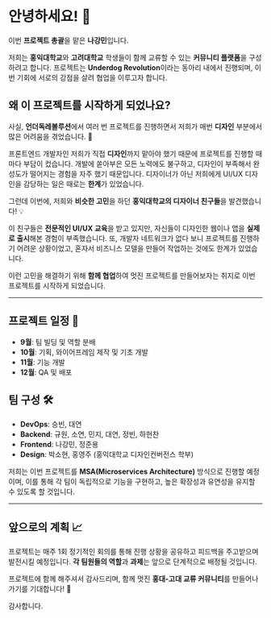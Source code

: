 # 안녕하세요! 👋

이번 **프로젝트 총괄**을 맡은 **나강민**입니다.

저희는 **홍익대학교**와 **고려대학교** 학생들이 함께 교류할 수 있는 **커뮤니티 플랫폼**을 구성하려고 합니다. 프로젝트는 **Underdog Revolution**이라는 동아리 내에서 진행되며, 이번 기회에 서로의 강점을 살려 협업을 이루고자 합니다.

## 왜 이 프로젝트를 시작하게 되었나요?

사실, **언더독레볼루션**에서 여러 번 프로젝트를 진행하면서 저희가 매번 **디자인** 부분에서 많은 어려움을 겪었습니다. 🤔

프론트엔드 개발자인 저희가 직접 **디자인**까지 맡아야 했기 때문에 프로젝트를 진행할 때마다 부담이 컸습니다. 개발에 쏟아부은 모든 노력에도 불구하고, 디자인이 부족해서 완성도가 떨어지는 경험을 자주 했기 때문입니다. 디자이너가 아닌 저희에게 UI/UX 디자인을 감당하는 일은 때로는 **한계**가 있었습니다.

그런데 이번에, 저희와 **비슷한 고민**을 하던 **홍익대학교의 디자이너 친구들**을 발견했습니다! 💡

이 친구들은 **전문적인 UI/UX 교육**을 받고 있지만, 자신들이 디자인한 웹이나 앱을 **실제로 출시**해본 경험이 부족했습니다. 또, 개발자 네트워크가 없다 보니 프로젝트를 진행하기 어려운 상황이었고, 혼자서 비즈니스 모델을 만들어 작업하는 것에도 한계가 있었습니다. 

이런 고민을 해결하기 위해 **함께 협업**하여 멋진 프로젝트를 만들어보자는 취지로 이번 프로젝트를 시작하게 되었습니다.

---

## 프로젝트 일정 📅

- **9월**: 팀 빌딩 및 역할 분배
- **10월**: 기획, 와이어프레임 제작 및 기초 개발
- **11월**: 기능 개발
- **12월**: QA 및 배포

## 팀 구성 🛠️

- **DevOps**: 승빈, 대연
- **Backend**: 규원, 소연, 민지, 대연, 정빈, 하헌찬
- **Frontend**: 나강민, 정준용
- **Design**: 박소현, 홍영주 (홍익대학교 디자인컨버전스 학부)

저희는 이번 프로젝트를 **MSA(Microservices Architecture)** 방식으로 진행할 예정이며, 이를 통해 각 팀이 독립적으로 기능을 구현하고, 높은 확장성과 유연성을 유지할 수 있도록 할 것입니다.

---

## 앞으로의 계획 📈

프로젝트는 매주 1회 정기적인 회의를 통해 진행 상황을 공유하고 피드백을 주고받으며 발전시킬 예정입니다. **각 팀원들의 역할**과 **과제**는 앞으로 단계적으로 배정될 것입니다.

프로젝트에 함께 해주셔서 감사드리며, 함께 멋진 **홍대-고대 교류 커뮤니티**를 만들어나가기를 기대합니다! 🤝

감사합니다.
